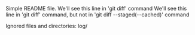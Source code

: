Simple README file.
We'll see this line in 'git diff' command
We'll see this line in 'git diff' command, but not in 'git diff --staged(--cached)' command

Ignored files and directories: log/
